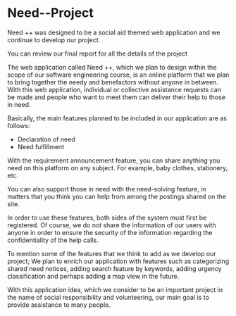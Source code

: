 # Need--Project
Need ++ was designed to be a social aid themed web application and we continue to develop our project.

You can review our final report for all the details of the project

The web application called Need ++, which we plan to design within the scope of our software engineering course, 
is an online platform that we plan to bring together the needy and benefactors without anyone in between.
With this web application, individual or collective assistance requests can be made and people who want to meet them can deliver their help to those in need.

Basically, the main features planned to be included in our application are as follows:
- Declaration of need
- Need fulfillment

With the requirement announcement feature, you can share anything you need on this platform on any subject.
For example, baby clothes, stationery, etc.

You can also support those in need with the need-solving feature, 
in matters that you think you can help from among the postings shared on the site.

In order to use these features, both sides of the system must first be registered.
Of course, we do not share the information of our users with anyone in order to ensure the security of the information regarding the confidentiality of the help calls.

To mention some of the features that we think to add as we develop our project;
We plan to enrich our application with features such as categorizing shared need notices, 
adding search feature by keywords, adding urgency classification and perhaps adding a map view in the future.

With this application idea, which we consider to be an important project in the name of social responsibility and volunteering, 
our main goal is to provide assistance to many people.
